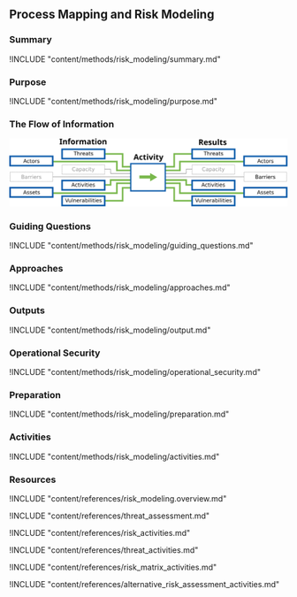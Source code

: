 ## Process Mapping and Risk Modeling

### Summary
!INCLUDE "content/methods/risk_modeling/summary.md"

### Purpose
!INCLUDE "content/methods/risk_modeling/purpose.md"

### The Flow of Information
![Risk Modeling Information Flow](content/images/info_flows/risk_modeling.svg)

### Guiding Questions
!INCLUDE "content/methods/risk_modeling/guiding_questions.md"

### Approaches
!INCLUDE "content/methods/risk_modeling/approaches.md"

### Outputs
!INCLUDE "content/methods/risk_modeling/output.md"

### Operational Security
!INCLUDE "content/methods/risk_modeling/operational_security.md"

### Preparation
!INCLUDE "content/methods/risk_modeling/preparation.md"

### Activities
!INCLUDE "content/methods/risk_modeling/activities.md"

### Resources
<div class="greybox">

!INCLUDE "content/references/risk_modeling.overview.md"

!INCLUDE "content/references/threat_assessment.md"

!INCLUDE "content/references/risk_activities.md"

!INCLUDE "content/references/threat_activities.md"

!INCLUDE "content/references/risk_matrix_activities.md"

!INCLUDE "content/references/alternative_risk_assessment_activities.md"

</div>

